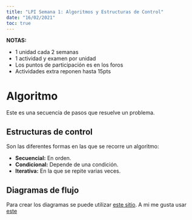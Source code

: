 ```yaml
---
title: "LPI Semana 1: Algoritmos y Estructuras de Control"
date: "16/02/2021"
toc: true
---
```


**NOTAS:**

* 1 unidad cada 2 semanas
* 1 actividad y examen por unidad
* Los puntos de participación es en los foros
* Actividades extra reponen hasta 15pts

Algoritmo
=========

Este es una secuencia de pasos que resuelve un problema.

Estructuras de control
----------------------

Son las diferentes formas en las que se recorre un algoritmo:

* **Secuencial:** En orden.
* **Condicional:** Depende de una condición.
* **Iterativa:** En la que se repite varias veces.

Diagramas de flujo
------------------

Para crear los diagramas se puede utilizar [este
sitio](https://www.diagrams.net/). A mi me gusta usar
[este](https://app.code2flow.com/)
